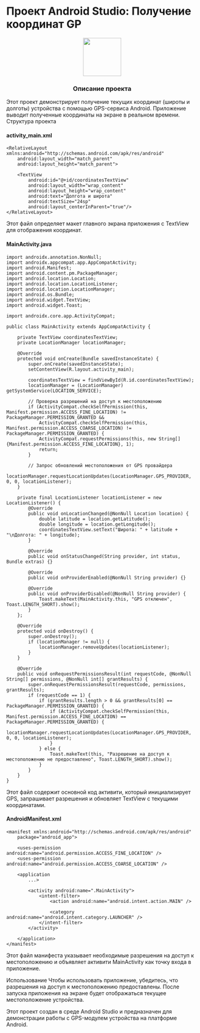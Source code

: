 # Проект Android Studio: Получение координат GP
<div align="center">
  <img src="https://media.giphy.com/media/M9gbBd9nbDrOTu1Mqx/giphy.gif" width="100"/>
</div>

<div align = center>

  ### Описание проекта
</div> 

Этот проект демонстрирует получение текущих координат (широты и долготы) устройства с помощью GPS-сервиса Android. Приложение выводит полученные координаты на экране в реальном времени.
Структура проекта
#### activity_main.xml

```<?xml version="1.0" encoding="utf-8"?>
<RelativeLayout xmlns:android="http://schemas.android.com/apk/res/android"
    android:layout_width="match_parent"
    android:layout_height="match_parent">

    <TextView
        android:id="@+id/coordinatesTextView"
        android:layout_width="wrap_content"
        android:layout_height="wrap_content"
        android:text="Долгота и широта"
        android:textSize="24sp"
        android:layout_centerInParent="true"/>
</RelativeLayout>
```
Этот файл определяет макет главного экрана приложения с TextView для отображения координат.

#### MainActivity.java

```
import androidx.annotation.NonNull;
import androidx.appcompat.app.AppCompatActivity;
import android.Manifest;
import android.content.pm.PackageManager;
import android.location.Location;
import android.location.LocationListener;
import android.location.LocationManager;
import android.os.Bundle;
import android.widget.TextView;
import android.widget.Toast;

import androidx.core.app.ActivityCompat;

public class MainActivity extends AppCompatActivity {

    private TextView coordinatesTextView;
    private LocationManager locationManager;

    @Override
    protected void onCreate(Bundle savedInstanceState) {
        super.onCreate(savedInstanceState);
        setContentView(R.layout.activity_main);

        coordinatesTextView = findViewById(R.id.coordinatesTextView);
        locationManager = (LocationManager) getSystemService(LOCATION_SERVICE);

        // Проверка разрешений на доступ к местоположению
        if (ActivityCompat.checkSelfPermission(this, Manifest.permission.ACCESS_FINE_LOCATION) != PackageManager.PERMISSION_GRANTED &&
            ActivityCompat.checkSelfPermission(this, Manifest.permission.ACCESS_COARSE_LOCATION) != PackageManager.PERMISSION_GRANTED) {
            ActivityCompat.requestPermissions(this, new String[]{Manifest.permission.ACCESS_FINE_LOCATION}, 1);
            return;
        }

        // Запрос обновлений местоположения от GPS провайдера
        locationManager.requestLocationUpdates(LocationManager.GPS_PROVIDER, 0, 0, locationListener);
    }

    private final LocationListener locationListener = new LocationListener() {
        @Override
        public void onLocationChanged(@NonNull Location location) {
            double latitude = location.getLatitude();
            double longitude = location.getLongitude();
            coordinatesTextView.setText("Широта: " + latitude + "\nДолгота: " + longitude);
        }

        @Override
        public void onStatusChanged(String provider, int status, Bundle extras) {}

        @Override
        public void onProviderEnabled(@NonNull String provider) {}

        @Override
        public void onProviderDisabled(@NonNull String provider) {
            Toast.makeText(MainActivity.this, "GPS отключен", Toast.LENGTH_SHORT).show();
        }
    };

    @Override
    protected void onDestroy() {
        super.onDestroy();
        if (locationManager != null) {
            locationManager.removeUpdates(locationListener);
        }
    }

    @Override
    public void onRequestPermissionsResult(int requestCode, @NonNull String[] permissions, @NonNull int[] grantResults) {
        super.onRequestPermissionsResult(requestCode, permissions, grantResults);
        if (requestCode == 1) {
            if (grantResults.length > 0 && grantResults[0] == PackageManager.PERMISSION_GRANTED) {
                if (ActivityCompat.checkSelfPermission(this, Manifest.permission.ACCESS_FINE_LOCATION) == PackageManager.PERMISSION_GRANTED) {
                    locationManager.requestLocationUpdates(LocationManager.GPS_PROVIDER, 0, 0, locationListener);
                }
            } else {
                Toast.makeText(this, "Разрешение на доступ к местоположению не предоставлено", Toast.LENGTH_SHORT).show();
            }
        }
    }
}
```
Этот файл содержит основной код активити, который инициализирует GPS, запрашивает разрешения и обновляет TextView с текущими координатами.

#### AndroidManifest.xml

```
<manifest xmlns:android="http://schemas.android.com/apk/res/android"
    package="android_app">

    <uses-permission android:name="android.permission.ACCESS_FINE_LOCATION" />
    <uses-permission android:name="android.permission.ACCESS_COARSE_LOCATION" />

    <application
        ...>

        <activity android:name=".MainActivity">
            <intent-filter>
                <action android:name="android.intent.action.MAIN" />

                <category android:name="android.intent.category.LAUNCHER" />
            </intent-filter>
        </activity>
        
    </application>
</manifest>
```
Этот файл манифеста указывает необходимые разрешения на доступ к местоположению и объявляет активити MainActivity как точку входа в приложение.

Использование
Чтобы использовать приложение, убедитесь, что разрешения на доступ к местоположению предоставлены. После запуска приложения на экране будет отображаться текущее местоположение устройства.

Этот проект создан в среде Android Studio и предназначен для демонстрации работы с GPS-модулем устройства на платформе Android.

